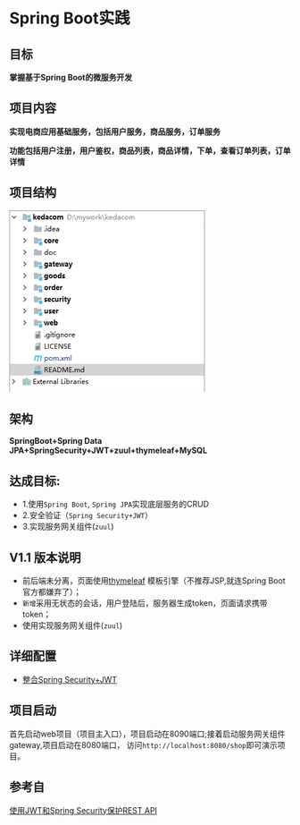 # Spring Boot实践

## 目标

**掌握基于Spring Boot的微服务开发**

## 项目内容

**实现电商应用基础服务，包括用户服务，商品服务，订单服务**

**功能包括用户注册，用户鉴权，商品列表，商品详情，下单，查看订单列表，订单详情**

## 项目结构

![](/doc/img/structure.png)

## 架构

**SpringBoot+Spring Data JPA+SpringSecurity+JWT+zuul+thymeleaf+MySQL**

## 达成目标:

  - 1.使用`Spring Boot`, `Spring JPA`实现底层服务的CRUD
  - 2.安全验证（`Spring Security+JWT`）
  - 3.实现服务网关组件(`zuul`)
  
## V1.1 版本说明

* 前后端未分离，页面使用[thymeleaf](http://www.thymeleaf.org/) 模板引擎（不推荐JSP,就连Spring Boot 官方都嫌弃了）； 
* `新增`采用无状态的会话，用户登陆后，服务器生成token，页面请求携带token；
* 使用实现服务网关组件(`zuul`)

## 详细配置
- [整合Spring Security+JWT](JWT.md)
## 项目启动

首先启动web项目（项目主入口），项目启动在8090端口;接着启动服务网关组件gateway,项目启动在8080端口，
访问`http://localhost:8080/shop`即可演示项目。

## 参考自

[使用JWT和Spring Security保护REST API](https://www.jianshu.com/p/6307c89fe3fa)